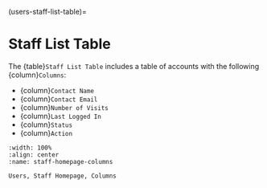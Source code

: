 
(users-staff-list-table)=
# Staff List Table

The {table}`Staff List Table` includes a table of accounts with the following {column}`Columns`:

- {column}`Contact Name`
- {column}`Contact Email` 
- {column}`Number of Visits`
- {column}`Last Logged In`
- {column}`Status`
- {column}`Action`

```{lazyfigure} ../../../_static/solo_app/User/Staff/staff-homepage-columns.webp
:width: 100%
:align: center
:name: staff-homepage-columns

Users, Staff Homepage, Columns
```
